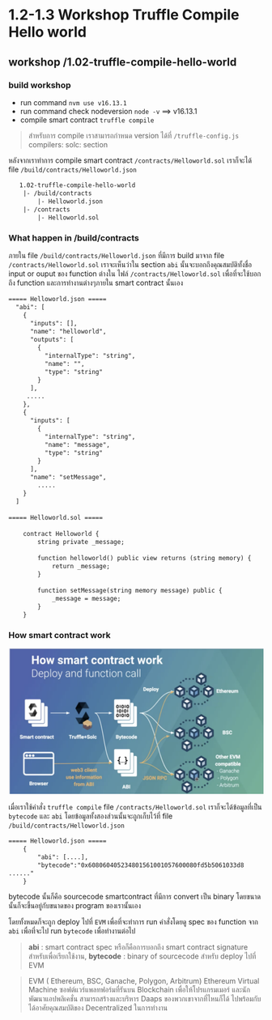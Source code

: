 # 1.2-1.3 Workshop Truffle Compile Hello world

## workshop /1.02-truffle-compile-hello-world

### build workshop

- run command `nvm use v16.13.1`
- run command check nodeversion `node -v`  ==> v16.13.1
- compile smart contract `truffle compile`

> สำหรับการ compile เราสามารถกำหนด version ได้ที่ `/truffle-config.js` compilers: solc: section

หลังจากเราทำการ compile smart contract `/contracts/Helloworld.sol` เราก็จะได้ file `/build/contracts/Helloworld.json`

```
   1.02-truffle-compile-hello-world
    |- /build/contracts
        |- Helloworld.json
    |- /contracts
        |- Helloworld.sol
```

### What happen in /build/contracts

ภายใน file `/build/contracts/Helloworld.json` ที่มีการ build มาจาก file `/contracts/Helloworld.sol` เราจะเห็นว่าใน section `abi` นั้นจะบอกถึงคุณสมบัติทั้งชื่อ input or ouput ของ function ต่างใน ไฟล์ `/contracts/Helloworld.sol` เพื่อที่จะใช้บอกถึง function และการทำงานต่างๆภายใน smart contract นั้นเอง

```
===== Helloworld.json =====
  "abi": [
    {
      "inputs": [],
      "name": "helloworld",
      "outputs": [
        {
          "internalType": "string",
          "name": "",
          "type": "string"
        }
      ],
     .....
    },
    {
      "inputs": [
        {
          "internalType": "string",
          "name": "message",
          "type": "string"
        }
      ],
      "name": "setMessage",
        .....
    }
  ]

===== Helloworld.sol =====

    contract Helloworld {
        string private _message;

        function helloworld() public view returns (string memory) {
            return _message;
        }

        function setMessage(string memory message) public {
            _message = message;
        }
    }
```
### How smart contract work

![alt text](images/1.2-1.3-pic01.png)

เมื่อเราใช้คำสั่ง `truffle compile` file `/contracts/Helloworld.sol` เราก็จะได้ข้อมูลที่เป็น `bytecode` และ `abi` โดยข้อมูลทั้งสองส่วนนั้นจะถูกเก็บไว้ที่ file `/build/contracts/Helloworld.json`

```
===== Helloworld.json =====
    {
        "abi": [....],
        "bytecode":"0x608060405234801561001057600080fd5b5061033d8 ......"
    }

```

bytecode นั้นก็คือ sourcecode smartcontract ที่มีการ convert เป็น binary โดยขนาดนั้นก็จะขึ้นอยู่กับขนาดของ program ของเรานั้นเอง

โดยทั้งหมดก็จะถูก deploy ไปที่ `EVM` เพื่อที่จะทำการ run คำสั่งโดยดู spec ของ function จาก `abi` เพื่อที่จะไป run `bytecode` เพื่อทำงานต่อไป

> **abi** : smart contract spec หรือก็คือการบอกถึง smart contract signature สำหรับเพื่อเรียกใช้งาน, **bytecode** : binary of sourcecode สำหรับ deploy ไปที่ EVM

> EVM ( Ethereum, BSC, Ganache, Polygon, Arbitrum) Ethereum Virtual Machine ซอฟต์แวร์แพลทฟอร์มที่รันบน Blockchain เพื่อให้โปรแกรมเมอร์ และนักพัฒนาแอปพลิเคชั่น สามารถสร้างและบริหาร Daaps ของพวกเขาจากที่ไหนก็ได้ ไปพร้อมกับได้อาศัยคุณสมบัติของ Decentralized ในการทำงาน



